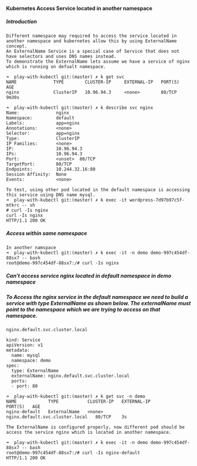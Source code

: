 #### Kubernetes Access Service located in another namespace
##### Introduction
```
Different namespace may required to access the service located in another namespace and kubernetes allow this by using ExternalName concept.
An ExternalName Service is a special case of Service that does not have selectors and uses DNS names instead.
To demonstrate the ExternalName lets assume we have a service of nginx which is running on defualt namespace.

➜  play-with-kubectl git:(master) ✗ k get svc
NAME              TYPE        CLUSTER-IP     EXTERNAL-IP   PORT(S)        AGE
nginx             ClusterIP   10.96.94.3     <none>        80/TCP         9m30s

➜  play-with-kubectl git:(master) ✗ k describe svc nginx
Name:              nginx
Namespace:         default
Labels:            app=nginx
Annotations:       <none>
Selector:          app=nginx
Type:              ClusterIP
IP Families:       <none>
IP:                10.96.94.3
IPs:               10.96.94.3
Port:              <unset>  80/TCP
TargetPort:        80/TCP
Endpoints:         10.244.32.16:80
Session Affinity:  None
Events:            <none>

To test, using other pod located in the default namespace is accessing this service using DNS name mysql.
➜  play-with-kubectl git:(master) ✗ k exec -it wordpress-7d97b97c5f-mtkrc -- sh
# curl -Is nginx
curl -Is nginx
HTTP/1.1 200 OK
```
##### Access within same namespace
```
In another namspace
➜  play-with-kubectl git:(master) ✗ k exec -it -n demo demo-997c454df-88sx7 -- bash
root@demo-997c454df-88sx7:/# curl -Is nginx
```
##### Can't access service nginx located in default namespace in demo namespace

##### To Access the nginx service in the default namespace we need to build a service with type ExternalName as shown below. The externalName must point to the namespace which we are trying to access on that namespace.
```
nginx.default.svc.cluster.local

kind: Service
apiVersion: v1
metadata:
  name: mysql
  namespace: demo
spec:
  type: ExternalName
  externalName: nginx.default.svc.cluster.local
  ports:
  - port: 80
  
➜  play-with-kubectl git:(master) ✗ k get svc -n demo
NAME            TYPE           CLUSTER-IP   EXTERNAL-IP                       PORT(S)   AGE
nginx-default   ExternalName   <none>       nginx.default.svc.cluster.local   80/TCP    3s

The ExternalName is configured properly, now different pod should be access the service nginx which is located in another namespace.

➜  play-with-kubectl git:(master) ✗ k exec -it -n demo demo-997c454df-88sx7 -- bash
root@demo-997c454df-88sx7:/# curl -Is nginx-default
HTTP/1.1 200 OK
```
